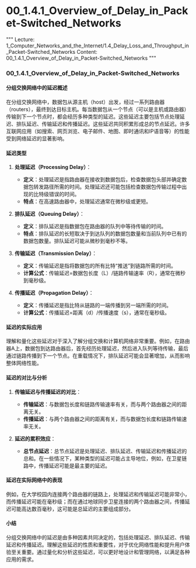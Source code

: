 # 00_1.4.1_Overview_of_Delay_in_Packet-Switched_Networks

"""
Lecture: 1_Computer_Networks_and_the_Internet/1.4_Delay_Loss_and_Throughput_in_Packet-Switched_Networks
Content: 00_1.4.1_Overview_of_Delay_in_Packet-Switched_Networks
"""

### 00_1.4.1_Overview_of_Delay_in_Packet-Switched_Networks

#### 分组交换网络中的延迟概述

在分组交换网络中，数据包从源主机（host）出发，经过一系列路由器（routers），最终到达目标主机。每当数据包从一个节点（可以是主机或路由器）传输到下一个节点时，都会经历多种类型的延迟。这些延迟主要包括节点处理延迟、排队延迟、传输延迟和传播延迟。这些延迟共同积累形成总的节点延迟。许多互联网应用（如搜索、网页浏览、电子邮件、地图、即时通讯和IP语音等）的性能受到网络延迟的显著影响。

#### 延迟类型

1. **处理延迟（Processing Delay）**：
    - **定义**：处理延迟是指路由器在接收到数据包后，检查数据包头部并确定数据包转发路径所需的时间。处理延迟还可能包括检查数据包传输过程中出现的比特级错误的时间。
    - **特点**：在高速路由器中，处理延迟通常在微秒级或更短。

2. **排队延迟（Queuing Delay）**：
    - **定义**：排队延迟是指数据包在路由器的队列中等待传输的时间。
    - **特点**：排队延迟的长短取决于到达队列的数据包数量和当前队列中已有的数据包数量。排队延迟可能从微秒到毫秒不等。

3. **传输延迟（Transmission Delay）**：
    - **定义**：传输延迟是指将数据包的所有比特“推送”到链路所需的时间。
    - **计算公式**：传输延迟=数据包长度（L）/链路传输速率（R），通常在微秒到毫秒级。

4. **传播延迟（Propagation Delay）**：
    - **定义**：传播延迟是指比特从链路的一端传播到另一端所需的时间。
    - **计算公式**：传播延迟=距离（d）/传播速度（s），通常在毫秒级。

#### 延迟的实际应用

理解和量化这些延迟对于深入了解分组交换和计算机网络非常重要。例如，在路由器A上，数据包到达路由器后，首先经历处理延迟，然后进入队列等待传输，最后通过链路传播到下一个节点。在重载情况下，排队延迟可能会显著增加，从而影响整体网络性能。

#### 延迟的对比与分析

1. **传输延迟与传播延迟的对比**：
    - **传输延迟**：与数据包长度和链路传输速率有关，而与两个路由器之间的距离无关。
    - **传播延迟**：与两个路由器之间的距离有关，而与数据包长度和链路传输速率无关。

2. **延迟的累积效应**：
    - **总节点延迟**：总节点延迟是处理延迟、排队延迟、传输延迟和传播延迟的总和。在一些情况下，某种类型的延迟可能占主导地位，例如，在卫星链路中，传播延迟可能是最主要的延迟。

#### 延迟在实际网络中的表现

例如，在大学校园内连接两个路由器的链路上，处理延迟和传输延迟可能非常小，而传播延迟可能在毫秒级；而在通过地球同步卫星连接的两个路由器之间，传播延迟可能高达数百毫秒，这可能是总延迟的主要组成部分。

#### 小结

分组交换网络中的延迟是由多种因素共同决定的，包括处理延迟、排队延迟、传输延迟和传播延迟。理解这些延迟的性质和重要性，对于优化网络性能和提升用户体验至关重要。通过量化和分析这些延迟，可以更好地设计和管理网络，以满足各种应用的需求。